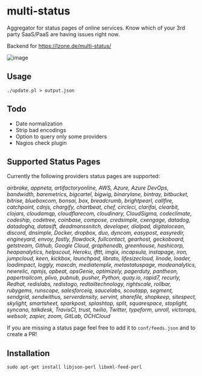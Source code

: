 # multi-status
Aggregator for status pages of online services. Know which of your 3rd party SaaS/PaaS are having issues right now.

Backend for https://lzone.de/multi-status/

![image](https://user-images.githubusercontent.com/3315368/112210956-9bc02a80-8c1b-11eb-8448-cf37e2de8b84.png)


## Usage

    ./update.pl > output.json
    
## Todo

- Date normalization
- Strip bad encodings
- Option to query only some providers
- Nagios check plugin

## Supported Status Pages

Currently the following providers status pages are supported:

*airbrake, appneta, artifactoryonline, AWS, Azure, Azure DevOps, bandwidth, baremetrics, bigcartel, bigwig, binarylane, bintray, bitbucket, bitrise, blueboxcom, bonsai, box, breadcrumb, brightpearl, callfire, catchpoint, cdnjs, chargify, chartbeat, chef, circleci, clarifai, clearbit, clojars, cloudamqp, cloudflarecom, cloudinary, CloudSigma, codeclimate, codeship, codetree, coinbase, compose, credsimple, cxengage, datadog, datadoghq, datasift, deadmanssnitch, developer, dialpad, digitalocean, discord, dnsimple, Docker, dropbox, duo, dyncom, easypost, easyredir, engineyard, envoy, fastly, flowdock, fullcontact, gearhost, geckoboard, getstream, Github, Google Cloud, graphenedb, greenhouse, hashicorp, heapanalytics, helpscout, Heroku, ifttt, imgix, incapsula, instapage, iron, jumpcloud, keen, kickbox, launchpad, librato, lifesizecloud, linode, loader, loadimpact, loggly, maxcdn, mediatemple, metastatuspage, modeanalytics, newrelic, npmjs, opbeat, opsGenie, optimizely, pagerduty, pantheon, papertrailcom, plivo, pubnub, pusher, Python, quay.io, rapid7, recurly, Redhat, redislabs, redistogo, redtailtechnology, rightscale, rollbar, rubygems, runscope, salesforceiq, saucelabs, scoutapp, segment, sendgrid, sendwithus, serverdensity, servint, sharefile, shopkeep, sitespect, skylight, smartsheet, sparkpost, splashtop, split, squarespace, stoplight, syncano, talkdesk, TravisCI, trust, twilio, Twitter, typeform, unroll, victorops, websolr, zapier, zoom, GitLab, OCHCloud*

If you are missing a status page feel free to add it to `conf/feeds.json`
and to create a PR!

## Installation

    sudo apt-get install libjson-perl libxml-feed-perl

